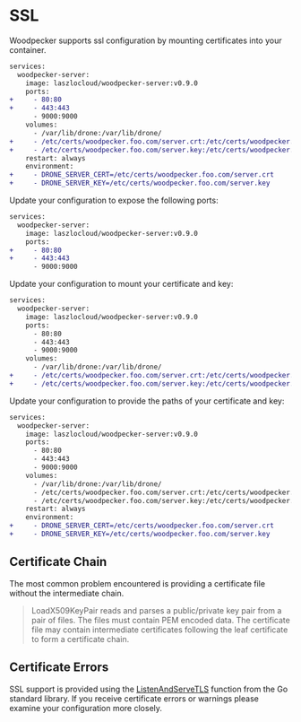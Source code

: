 # SSL

Woodpecker supports ssl configuration by mounting certificates into your container.

```diff
services:
  woodpecker-server:
    image: laszlocloud/woodpecker-server:v0.9.0
    ports:
+     - 80:80
+     - 443:443
      - 9000:9000
    volumes:
      - /var/lib/drone:/var/lib/drone/
+     - /etc/certs/woodpecker.foo.com/server.crt:/etc/certs/woodpecker.foo.com/server.crt
+     - /etc/certs/woodpecker.foo.com/server.key:/etc/certs/woodpecker.foo.com/server.key
    restart: always
    environment:
+     - DRONE_SERVER_CERT=/etc/certs/woodpecker.foo.com/server.crt
+     - DRONE_SERVER_KEY=/etc/certs/woodpecker.foo.com/server.key
```

Update your configuration to expose the following ports:

```diff
services:
  woodpecker-server:
    image: laszlocloud/woodpecker-server:v0.9.0
    ports:
+     - 80:80
+     - 443:443
      - 9000:9000
```

Update your configuration to mount your certificate and key:

```diff
services:
  woodpecker-server:
    image: laszlocloud/woodpecker-server:v0.9.0
    ports:
      - 80:80
      - 443:443
      - 9000:9000
    volumes:
      - /var/lib/drone:/var/lib/drone/
+     - /etc/certs/woodpecker.foo.com/server.crt:/etc/certs/woodpecker.foo.com/server.crt
+     - /etc/certs/woodpecker.foo.com/server.key:/etc/certs/woodpecker.foo.com/server.key
```

Update your configuration to provide the paths of your certificate and key:

```diff
services:
  woodpecker-server:
    image: laszlocloud/woodpecker-server:v0.9.0
    ports:
      - 80:80
      - 443:443
      - 9000:9000
    volumes:
      - /var/lib/drone:/var/lib/drone/
      - /etc/certs/woodpecker.foo.com/server.crt:/etc/certs/woodpecker.foo.com/server.crt
      - /etc/certs/woodpecker.foo.com/server.key:/etc/certs/woodpecker.foo.com/server.key
    restart: always
    environment:
+     - DRONE_SERVER_CERT=/etc/certs/woodpecker.foo.com/server.crt
+     - DRONE_SERVER_KEY=/etc/certs/woodpecker.foo.com/server.key
```

## Certificate Chain

The most common problem encountered is providing a certificate file without the intermediate chain.

> LoadX509KeyPair reads and parses a public/private key pair from a pair of files. The files must contain PEM encoded data. The certificate file may contain intermediate certificates following the leaf certificate to form a certificate chain.

## Certificate Errors

SSL support is provided using the [ListenAndServeTLS](https://golang.org/pkg/net/http/#ListenAndServeTLS) function from the Go standard library. If you receive certificate errors or warnings please examine your configuration more closely.
